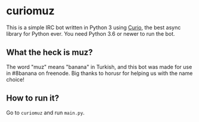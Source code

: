 # curiomuz

This is a simple IRC bot written in Python 3 using 
[Curio](https://github.com/dabeaz/curio), the best async library for 
Python ever. You need Python 3.6 or newer to run the bot.

## What the heck is muz?

The word "muz" means "banana" in Turkish, and this bot was made for use 
in #8banana on freenode. Big thanks to horusr for helping us with the 
name choice!

## How to run it?

Go to `curiomuz` and run `main.py`.
